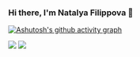 ### Hi there, I'm Natalya Filippova 👋

<!--
**NatalieFilippi/NatalieFilippi** is a ✨ _special_ ✨ repository because its `README.md` (this file) appears on your GitHub profile.

Here are some ideas to get you started:

- 🔭 I’m currently working on ...
- 🌱 I’m currently learning ...
- 👯 I’m looking to collaborate on ...
- 🤔 I’m looking for help with ...
- 💬 Ask me about ...
- 📫 How to reach me: ...
- 😄 Pronouns: ...
- ⚡ Fun fact: ...
-->
[![Ashutosh's github activity graph](https://activity-graph.herokuapp.com/graph?username=NatalieFilippi&theme=vue)](https://github.com/NatalieFilippi/)

![](https://github-profile-summary-cards.vercel.app/api/cards/stats?username=NatalieFilippi&theme=solarized_dark) ![](https://github-profile-summary-cards.vercel.app/api/cards/repos-per-language?username=NatalieFilippi&theme=solarized_dark)




